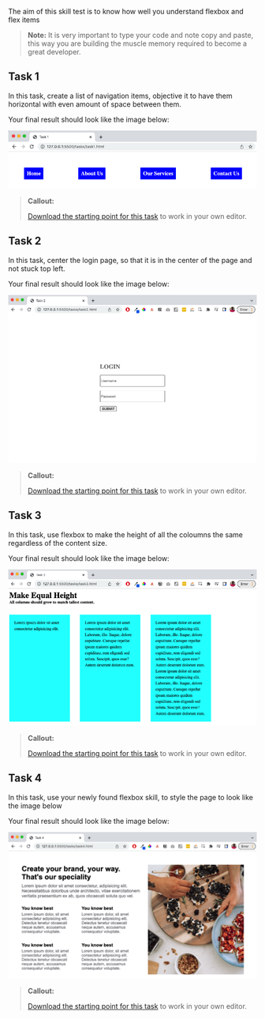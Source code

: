 The aim of this skill test is to know how well you understand flexbox and flex items

> **Note:** It is very important to type your code and note copy and paste, this way you are building the muscle memory required to become a great developer.

## Task 1

In this task, create a list of navigation items, objective it to have them horizontal with even amount of space between them.

Your final result should look like the image below:

![Final result](images/task1-after.png)

> **Callout:**
>
> [Download the starting point for this task](https://github.com/kingsley-ijomah/flexbox-assessment/blob/main/tasks/task1.html) to work in your own editor.

## Task 2

In this task, center the login page, so that it is in the center of the page and not stuck top left.

Your final result should look like the image below:

![Final Result](images/task2-after.png)

> **Callout:**
>
> [Download the starting point for this task](https://github.com/kingsley-ijomah/flexbox-assessment/blob/main/tasks/task2.html) to work in your own editor.

## Task 3

In this task, use flexbox to make the height of all the coloumns the same regardless of the content size.

Your final result should look like the image below:

![Final Result](images/task3-after.png)

> **Callout:**
>
> [Download the starting point for this task](https://github.com/kingsley-ijomah/flexbox-assessment/blob/main/tasks/task3.html) to work in your own editor.

## Task 4

In this task, use your newly found flexbox skill, to style the page to look like the image below

Your final result should look like the image below:

![Final Result](images/task4-after.png)

> **Callout:**
>
> [Download the starting point for this task](https://github.com/kingsley-ijomah/flexbox-assessment/blob/main/tasks/task4.html) to work in your own editor.
